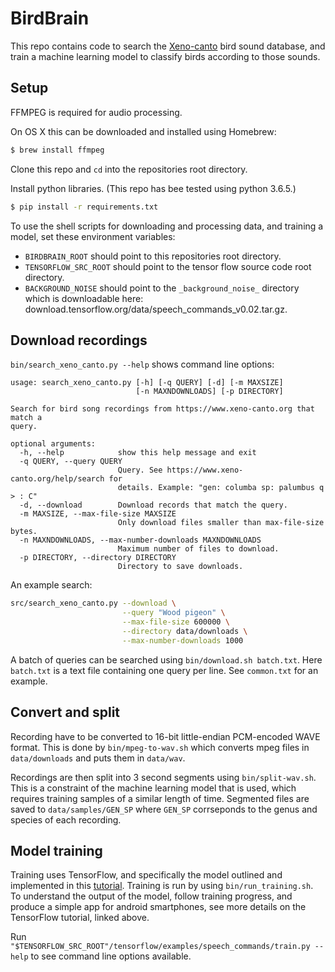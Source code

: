# BirdBrain

This repo contains code to search the [Xeno-canto](https://www.xeno-canto.org/) bird sound database, and train a machine learning model to classify birds according to those sounds.

## Setup

FFMPEG is required for audio processing.

On OS X this can be downloaded and installed using Homebrew:
~~~bash
$ brew install ffmpeg
~~~

Clone this repo and `cd` into the repositories root directory.

Install python libraries. (This repo has bee tested using python 3.6.5.)

~~~bash
$ pip install -r requirements.txt
~~~

To use the shell scripts for downloading and processing data, and training a model, set these environment variables:

* `BIRDBRAIN_ROOT` should point to this repositories root directory.
* `TENSORFLOW_SRC_ROOT` should point to the tensor flow source code root directory.
* `BACKGROUND_NOISE` should point to the `_background_noise_` directory which is downloadable here: download.tensorflow.org/data/speech_commands_v0.02.tar.gz.

## Download recordings

`bin/search_xeno_canto.py --help` shows command line options:

~~~
usage: search_xeno_canto.py [-h] [-q QUERY] [-d] [-m MAXSIZE]
                            [-n MAXNDOWNLOADS] [-p DIRECTORY]

Search for bird song recordings from https://www.xeno-canto.org that match a
query.

optional arguments:
  -h, --help            show this help message and exit
  -q QUERY, --query QUERY
                        Query. See https://www.xeno-canto.org/help/search for
                        details. Example: "gen: columba sp: palumbus q > : C"
  -d, --download        Download records that match the query.
  -m MAXSIZE, --max-file-size MAXSIZE
                        Only download files smaller than max-file-size bytes.
  -n MAXNDOWNLOADS, --max-number-downloads MAXNDOWNLOADS
                        Maximum number of files to download.
  -p DIRECTORY, --directory DIRECTORY
                        Directory to save downloads.
~~~

An example search:

~~~bash
src/search_xeno_canto.py --download \
                         --query "Wood pigeon" \
                         --max-file-size 600000 \
                         --directory data/downloads \
                         --max-number-downloads 1000
~~~

A batch of queries can be searched using `bin/download.sh batch.txt`. Here `batch.txt` is a text file containing one query per line. See `common.txt` for an example.

## Convert and split

Recording have to be converted to 16-bit little-endian PCM-encoded WAVE format. This is done by `bin/mpeg-to-wav.sh` which converts mpeg files in `data/downloads` and puts them in `data/wav`.

Recordings are then split into 3 second segments using `bin/split-wav.sh`. This is a constraint of the machine learning model that is used, which requires training samples of a similar length of time. Segmented files are saved to `data/samples/GEN_SP` where `GEN_SP` corrseponds to the genus and species of each recording.

## Model training

Training uses TensorFlow, and specifically the model outlined and implemented in this [tutorial](https://www.tensorflow.org/versions/master/tutorials/audio_recognition). Training is run by using `bin/run_training.sh`. To understand the output of the model, follow training progress, and produce a simple app for android smartphones, see more details on the TensorFlow tutorial, linked above.

Run `"$TENSORFLOW_SRC_ROOT"/tensorflow/examples/speech_commands/train.py --help` to see command line options available.

